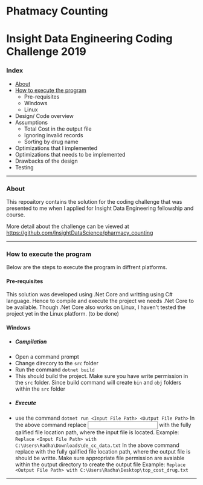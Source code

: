 # Phatmacy Counting
# Insight Data Engineering Coding Challenge 2019

### Index
- [About](#about)
- [How to execute the program](#how-to-execute-the-program)
  - Pre-requisites
  - Windows
  - Linux
- Design/ Code overview
- Assumptions
  - Total Cost in the output file
  - Ignoring invalid records
  - Sorting by drug name
- Optimizations that I implemented
- Optimizations that needs to be implemented
- Drawbacks of the design
- Testing

---
### About
This repoaitory contains the solution for the coding challenge that was presented to me when I applied for Insight Data Engineering fellowship and course.

More detail about the challenge can be viewed at https://github.com/InsightDataScience/pharmacy_counting

---
### How to execute the program

Below are the steps to execute the program in diffrent platforms. 

#### Pre-requisites
This solution was developed using .Net Core and writting using C# language. Hence to compile and execute the project we needs .Net Core to be available. Though .Net Core also works on Linux, I haven't tested the project yet in the Linux platform. (to be done)

#### Windows
- ##### Compilation
- Open a command prompt
- Change direcory to the `src` folder
- Run the command `dotnet build`
- This should build the project. Make sure you have write permission in the `src` folder. Since build command will create `bin` and `obj` folders within the `src` folder
- ##### Execute
- use the command `dotnet run <Input File Path> <Output File Path>`
In the above command replace <Input File Path> with the fully qalified file location path, where the input file is located. 
     Example: `Replace <Input File Path> with C:\Users\Radha\Downloads\de_cc_data.txt`
In the above command replace <Output File Path> with the fully qalified file location path, where the output file is should be writte. Make sure appropriate file permission are avaiable within the output directory to create the output file 
     Example: `Replace <Output File Path> with C:\Users\Radha\Desktop\top_cost_drug.txt`


---
